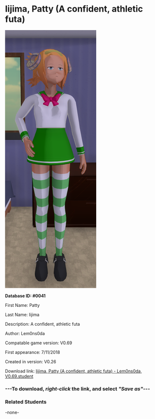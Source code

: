 # Iijima, Patty (A confident, athletic futa)

<img src="../../Files/Images/Iijima, Patty (A confident, athletic futa).png" title="Iijima, Patty (A confident, athletic futa) - Lem0ns0da, V0.69">

**Database ID: #0041**

First Name: Patty

Last Name: Iijima

Description: A confident, athletic futa

Author: Lem0ns0da

Compatable game version: V0.69

First appearance: 7/11/2018

Created in version: V0.26

Download link: <a href="https://raw.githubusercontent.com/Arbiter1223/Daigaku-Gurashi-Custom-Students/master/Files/Student%20Files/Iijima%2C%20Patty%20(A%20confident%2C%20athletic%20futa)%20-%20Lem0ns0da%2C%20V0.69.student">Iijima, Patty (A confident, athletic futa) - Lem0ns0da, V0.69.student</a>

### ---**To download, _right-click_ the link, and select _"Save as"_**---

### Related Students

-none-
